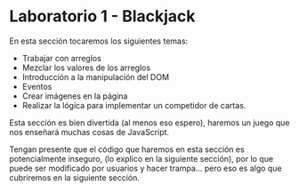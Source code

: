 # Laboratorio 1 - Blackjack

En esta sección tocaremos los siguientes temas:

- Trabajar con arreglos
- Mezclar los valores de los arreglos
- Introducción a la manipulación del DOM
- Eventos
- Crear imágenes en la página
- Realizar la lógica para implementar un competidor de cartas.

Esta sección es bien divertida (al menos eso espero), haremos un juego que nos enseñará muchas cosas de JavaScript.

Tengan presente que el código que haremos en esta sección es potencialmente inseguro, (lo explico en la siguiente sección), por lo que puede ser modificado por usuarios y hacer trampa... pero eso es algo que cubriremos en la siguiente sección.